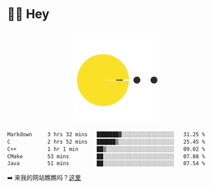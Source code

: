 
# 👋🏻 Hey
<div align="center">
	<br>
	<img src="https://raw.githubusercontent.com/Aniket965/Aniket965/master/pacman.svg?sanitize=true" width="200" height="200">
	<br>
</div>

<!--START_SECTION:waka-->

```txt
Markdown     3 hrs 32 mins   ███████▓░░░░░░░░░░░░░░░░░   31.25 %
C            2 hrs 52 mins   ██████▒░░░░░░░░░░░░░░░░░░   25.45 %
C++          1 hr 1 min      ██▒░░░░░░░░░░░░░░░░░░░░░░   09.02 %
CMake        53 mins         ██░░░░░░░░░░░░░░░░░░░░░░░   07.88 %
Java         51 mins         ██░░░░░░░░░░░░░░░░░░░░░░░   07.54 %
```

<!--END_SECTION:waka-->

 ➡️  来我的网站瞧瞧吗？[这里](https://www.shaolongfei.com)

